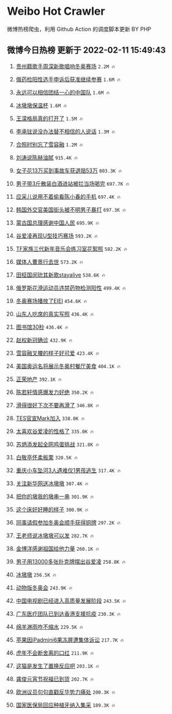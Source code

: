 # Weibo Hot Crawler 



微博热榜爬虫，利用 Github Action 的调度脚本更新 BY PHP 


## 微博今日热榜 更新于 2022-02-11 15:49:43 
1. [贵州籍歌手周深新歌唱响冬奥赛场](https://s.weibo.com/weibo?q=%23%E8%B4%B5%E5%B7%9E%E7%B1%8D%E6%AD%8C%E6%89%8B%E5%91%A8%E6%B7%B1%E6%96%B0%E6%AD%8C%E5%94%B1%E5%93%8D%E5%86%AC%E5%A5%A5%E8%B5%9B%E5%9C%BA%23&Refer=top) `2.2M 🔥` 

1. [俄药检阳性选手申诉后获准继续参赛](https://s.weibo.com/weibo?q=%23%E4%BF%84%E8%8D%AF%E6%A3%80%E9%98%B3%E6%80%A7%E9%80%89%E6%89%8B%E7%94%B3%E8%AF%89%E5%90%8E%E8%8E%B7%E5%87%86%E7%BB%A7%E7%BB%AD%E5%8F%82%E8%B5%9B%23&Refer=top) `1.6M 🔥` 

1. [永远可以相信团结一心的中国队](https://s.weibo.com/weibo?q=%23%E6%B0%B8%E8%BF%9C%E5%8F%AF%E4%BB%A5%E7%9B%B8%E4%BF%A1%E5%9B%A2%E7%BB%93%E4%B8%80%E5%BF%83%E7%9A%84%E4%B8%AD%E5%9B%BD%E9%98%9F%23&Refer=top) `1.6M 🔥` 

1. [冰墩墩保温杯](https://s.weibo.com/weibo?q=%23%E5%86%B0%E5%A2%A9%E5%A2%A9%E4%BF%9D%E6%B8%A9%E6%9D%AF%23&Refer=top) `1.6M 🔥` 

1. [王濛格局真的打开了](https://s.weibo.com/weibo?q=%23%E7%8E%8B%E6%BF%9B%E6%A0%BC%E5%B1%80%E7%9C%9F%E7%9A%84%E6%89%93%E5%BC%80%E4%BA%86%23&Refer=top) `1.5M 🔥` 

1. [李承铉说没办法替不相信的人说话](https://s.weibo.com/weibo?q=%23%E6%9D%8E%E6%89%BF%E9%93%89%E8%AF%B4%E6%B2%A1%E5%8A%9E%E6%B3%95%E6%9B%BF%E4%B8%8D%E7%9B%B8%E4%BF%A1%E7%9A%84%E4%BA%BA%E8%AF%B4%E8%AF%9D%23&Refer=top) `1.3M 🔥` 

1. [合照时别忘了雪容融](https://s.weibo.com/weibo?q=%23%E5%90%88%E7%85%A7%E6%97%B6%E5%88%AB%E5%BF%98%E4%BA%86%E9%9B%AA%E5%AE%B9%E8%9E%8D%23&Refer=top) `1.2M 🔥` 

1. [刘涛说陈赫油腻](https://s.weibo.com/weibo?q=%23%E5%88%98%E6%B6%9B%E8%AF%B4%E9%99%88%E8%B5%AB%E6%B2%B9%E8%85%BB%23&Refer=top) `915.4K 🔥` 

1. [女子花13万买到事故车获退赔53万](https://s.weibo.com/weibo?q=%23%E5%A5%B3%E5%AD%90%E8%8A%B113%E4%B8%87%E4%B9%B0%E5%88%B0%E4%BA%8B%E6%95%85%E8%BD%A6%E8%8E%B7%E9%80%80%E8%B5%9453%E4%B8%87%23&Refer=top) `803.3K 🔥` 

1. [男子带3斤散装白酒进站被拦当场喝完](https://s.weibo.com/weibo?q=%23%E7%94%B7%E5%AD%90%E5%B8%A63%E6%96%A4%E6%95%A3%E8%A3%85%E7%99%BD%E9%85%92%E8%BF%9B%E7%AB%99%E8%A2%AB%E6%8B%A6%E5%BD%93%E5%9C%BA%E5%96%9D%E5%AE%8C%23&Refer=top) `697.7K 🔥` 

1. [应采儿说用不着偷看陈小春的手机](https://s.weibo.com/weibo?q=%23%E5%BA%94%E9%87%87%E5%84%BF%E8%AF%B4%E7%94%A8%E4%B8%8D%E7%9D%80%E5%81%B7%E7%9C%8B%E9%99%88%E5%B0%8F%E6%98%A5%E7%9A%84%E6%89%8B%E6%9C%BA%23&Refer=top) `697.4K 🔥` 

1. [韩国外交官美国街头被不明男子暴打](https://s.weibo.com/weibo?q=%23%E9%9F%A9%E5%9B%BD%E5%A4%96%E4%BA%A4%E5%AE%98%E7%BE%8E%E5%9B%BD%E8%A1%97%E5%A4%B4%E8%A2%AB%E4%B8%8D%E6%98%8E%E7%94%B7%E5%AD%90%E6%9A%B4%E6%89%93%23&Refer=top) `697.3K 🔥` 

1. [蒙古国总理感谢中国人民](https://s.weibo.com/weibo?q=%23%E8%92%99%E5%8F%A4%E5%9B%BD%E6%80%BB%E7%90%86%E6%84%9F%E8%B0%A2%E4%B8%AD%E5%9B%BD%E4%BA%BA%E6%B0%91%23&Refer=top) `695.9K 🔥` 

1. [谷爱凌再现U型技巧赛场](https://s.weibo.com/weibo?q=%23%E8%B0%B7%E7%88%B1%E5%87%8C%E5%86%8D%E7%8E%B0U%E5%9E%8B%E6%8A%80%E5%B7%A7%E8%B5%9B%E5%9C%BA%23&Refer=top) `593.2K 🔥` 

1. [TF家族三代新年音乐会练习室花絮照](https://s.weibo.com/weibo?q=%23TF%E5%AE%B6%E6%97%8F%E4%B8%89%E4%BB%A3%E6%96%B0%E5%B9%B4%E9%9F%B3%E4%B9%90%E4%BC%9A%E7%BB%83%E4%B9%A0%E5%AE%A4%E8%8A%B1%E7%B5%AE%E7%85%A7%23&Refer=top) `582.2K 🔥` 

1. [媒体人曹景行去世](https://s.weibo.com/weibo?q=%23%E5%AA%92%E4%BD%93%E4%BA%BA%E6%9B%B9%E6%99%AF%E8%A1%8C%E5%8E%BB%E4%B8%96%23&Refer=top) `573.2K 🔥` 

1. [田柾国闵玧其新歌stayalive](https://s.weibo.com/weibo?q=%23%E7%94%B0%E6%9F%BE%E5%9B%BD%E9%97%B5%E7%8E%A7%E5%85%B6%E6%96%B0%E6%AD%8Cstayalive%23&Refer=top) `538.6K 🔥` 

1. [俄罗斯花滑运动员违禁药物检测阳性](https://s.weibo.com/weibo?q=%23%E4%BF%84%E7%BD%97%E6%96%AF%E8%8A%B1%E6%BB%91%E8%BF%90%E5%8A%A8%E5%91%98%E8%BF%9D%E7%A6%81%E8%8D%AF%E7%89%A9%E6%A3%80%E6%B5%8B%E9%98%B3%E6%80%A7%23&Refer=top) `499.4K 🔥` 

1. [冬奥赛场播放了EIEI](https://s.weibo.com/weibo?q=%23%E5%86%AC%E5%A5%A5%E8%B5%9B%E5%9C%BA%E6%92%AD%E6%94%BE%E4%BA%86EIEI%23&Refer=top) `454.6K 🔥` 

1. [山东人吃席的真实写照](https://s.weibo.com/weibo?q=%23%E5%B1%B1%E4%B8%9C%E4%BA%BA%E5%90%83%E5%B8%AD%E7%9A%84%E7%9C%9F%E5%AE%9E%E5%86%99%E7%85%A7%23&Refer=top) `436.4K 🔥` 

1. [图书馆30秒](https://s.weibo.com/weibo?q=%E5%9B%BE%E4%B9%A6%E9%A6%8630%E7%A7%92&Refer=top) `436.4K 🔥` 

1. [赵权新冠确诊](https://s.weibo.com/weibo?q=%23%E8%B5%B5%E6%9D%83%E6%96%B0%E5%86%A0%E7%A1%AE%E8%AF%8A%23&Refer=top) `432.9K 🔥` 

1. [雪容融叉腰的样子好可爱](https://s.weibo.com/weibo?q=%23%E9%9B%AA%E5%AE%B9%E8%9E%8D%E5%8F%89%E8%85%B0%E7%9A%84%E6%A0%B7%E5%AD%90%E5%A5%BD%E5%8F%AF%E7%88%B1%23&Refer=top) `423.4K 🔥` 

1. [美国奥运名将展示冬奥村餐厅美食](https://s.weibo.com/weibo?q=%23%E7%BE%8E%E5%9B%BD%E5%A5%A5%E8%BF%90%E5%90%8D%E5%B0%86%E5%B1%95%E7%A4%BA%E5%86%AC%E5%A5%A5%E6%9D%91%E9%A4%90%E5%8E%85%E7%BE%8E%E9%A3%9F%23&Refer=top) `404.1K 🔥` 

1. [正荣地产](https://s.weibo.com/weibo?q=%23%E6%AD%A3%E8%8D%A3%E5%9C%B0%E4%BA%A7%23&Refer=top) `392.1K 🔥` 

1. [陈若轩情感爆发力好绝](https://s.weibo.com/weibo?q=%23%E9%99%88%E8%8B%A5%E8%BD%A9%E6%83%85%E6%84%9F%E7%88%86%E5%8F%91%E5%8A%9B%E5%A5%BD%E7%BB%9D%23&Refer=top) `350.2K 🔥` 

1. [滑得很好下次不要再滑了](https://s.weibo.com/weibo?q=%23%E6%BB%91%E5%BE%97%E5%BE%88%E5%A5%BD%E4%B8%8B%E6%AC%A1%E4%B8%8D%E8%A6%81%E5%86%8D%E6%BB%91%E4%BA%86%23&Refer=top) `346.8K 🔥` 

1. [TES官宣Mark加入](https://s.weibo.com/weibo?q=%23TES%E5%AE%98%E5%AE%A3Mark%E5%8A%A0%E5%85%A5%23&Refer=top) `338.0K 🔥` 

1. [太喜欢谷爱凌的性格了](https://s.weibo.com/weibo?q=%23%E5%A4%AA%E5%96%9C%E6%AC%A2%E8%B0%B7%E7%88%B1%E5%87%8C%E7%9A%84%E6%80%A7%E6%A0%BC%E4%BA%86%23&Refer=top) `335.0K 🔥` 

1. [苏炳添发起全网鸡蛋挑战](https://s.weibo.com/weibo?q=%23%E8%8B%8F%E7%82%B3%E6%B7%BB%E5%8F%91%E8%B5%B7%E5%85%A8%E7%BD%91%E9%B8%A1%E8%9B%8B%E6%8C%91%E6%88%98%23&Refer=top) `321.8K 🔥` 

1. [白敬亭怀柔板栗](https://s.weibo.com/weibo?q=%23%E7%99%BD%E6%95%AC%E4%BA%AD%E6%80%80%E6%9F%94%E6%9D%BF%E6%A0%97%23&Refer=top) `320.5K 🔥` 

1. [重庆小车坠河3人遇难仅1男孩逃生](https://s.weibo.com/weibo?q=%23%E9%87%8D%E5%BA%86%E5%B0%8F%E8%BD%A6%E5%9D%A0%E6%B2%B33%E4%BA%BA%E9%81%87%E9%9A%BE%E4%BB%851%E7%94%B7%E5%AD%A9%E9%80%83%E7%94%9F%23&Refer=top) `317.4K 🔥` 

1. [关注新华网送冰墩墩](https://s.weibo.com/weibo?q=%23%E5%85%B3%E6%B3%A8%E6%96%B0%E5%8D%8E%E7%BD%91%E9%80%81%E5%86%B0%E5%A2%A9%E5%A2%A9%23&Refer=top) `307.4K 🔥` 

1. [把你的墩我的墩串一串](https://s.weibo.com/weibo?q=%23%E6%8A%8A%E4%BD%A0%E7%9A%84%E5%A2%A9%E6%88%91%E7%9A%84%E5%A2%A9%E4%B8%B2%E4%B8%80%E4%B8%B2%23&Refer=top) `301.9K 🔥` 

1. [这个床好好睡的样子](https://s.weibo.com/weibo?q=%23%E8%BF%99%E4%B8%AA%E5%BA%8A%E5%A5%BD%E5%A5%BD%E7%9D%A1%E7%9A%84%E6%A0%B7%E5%AD%90%23&Refer=top) `300.9K 🔥` 

1. [同事请假参加冬奥会顺手获得铜牌](https://s.weibo.com/weibo?q=%23%E5%90%8C%E4%BA%8B%E8%AF%B7%E5%81%87%E5%8F%82%E5%8A%A0%E5%86%AC%E5%A5%A5%E4%BC%9A%E9%A1%BA%E6%89%8B%E8%8E%B7%E5%BE%97%E9%93%9C%E7%89%8C%23&Refer=top) `297.2K 🔥` 

1. [王老师说冰墩墩可以发](https://s.weibo.com/weibo?q=%23%E7%8E%8B%E8%80%81%E5%B8%88%E8%AF%B4%E5%86%B0%E5%A2%A9%E5%A2%A9%E5%8F%AF%E4%BB%A5%E5%8F%91%23&Refer=top) `282.7K 🔥` 

1. [金博洋感谢祖国给他力量](https://s.weibo.com/weibo?q=%23%E9%87%91%E5%8D%9A%E6%B4%8B%E6%84%9F%E8%B0%A2%E7%A5%96%E5%9B%BD%E7%BB%99%E4%BB%96%E5%8A%9B%E9%87%8F%23&Refer=top) `260.1K 🔥` 

1. [男子用13000多张扑克牌摆出谷爱凌](https://s.weibo.com/weibo?q=%23%E7%94%B7%E5%AD%90%E7%94%A813000%E5%A4%9A%E5%BC%A0%E6%89%91%E5%85%8B%E7%89%8C%E6%91%86%E5%87%BA%E8%B0%B7%E7%88%B1%E5%87%8C%23&Refer=top) `258.8K 🔥` 

1. [冰墩墩](https://s.weibo.com/weibo?q=%23%E5%86%B0%E5%A2%A9%E5%A2%A9%23&Refer=top) `256.5K 🔥` 

1. [动物版冬奥会](https://s.weibo.com/weibo?q=%23%E5%8A%A8%E7%89%A9%E7%89%88%E5%86%AC%E5%A5%A5%E4%BC%9A%23&Refer=top) `243.9K 🔥` 

1. [中国电视剧已经进入高质量发展阶段](https://s.weibo.com/weibo?q=%23%E4%B8%AD%E5%9B%BD%E7%94%B5%E8%A7%86%E5%89%A7%E5%B7%B2%E7%BB%8F%E8%BF%9B%E5%85%A5%E9%AB%98%E8%B4%A8%E9%87%8F%E5%8F%91%E5%B1%95%E9%98%B6%E6%AE%B5%23&Refer=top) `243.5K 🔥` 

1. [广东医疗团队已到达香港支援抗疫](https://s.weibo.com/weibo?q=%23%E5%B9%BF%E4%B8%9C%E5%8C%BB%E7%96%97%E5%9B%A2%E9%98%9F%E5%B7%B2%E5%88%B0%E8%BE%BE%E9%A6%99%E6%B8%AF%E6%94%AF%E6%8F%B4%E6%8A%97%E7%96%AB%23&Refer=top) `230.3K 🔥` 

1. [绵羊淋雨咋不缩水](https://s.weibo.com/weibo?q=%23%E7%BB%B5%E7%BE%8A%E6%B7%8B%E9%9B%A8%E5%92%8B%E4%B8%8D%E7%BC%A9%E6%B0%B4%23&Refer=top) `229.5K 🔥` 

1. [苹果因iPadmini6果冻屏遭集体诉讼](https://s.weibo.com/weibo?q=%23%E8%8B%B9%E6%9E%9C%E5%9B%A0iPadmini6%E6%9E%9C%E5%86%BB%E5%B1%8F%E9%81%AD%E9%9B%86%E4%BD%93%E8%AF%89%E8%AE%BC%23&Refer=top) `217.7K 🔥` 

1. [虎年不会断舍离的口红](https://s.weibo.com/weibo?q=%23%E8%99%8E%E5%B9%B4%E4%B8%8D%E4%BC%9A%E6%96%AD%E8%88%8D%E7%A6%BB%E7%9A%84%E5%8F%A3%E7%BA%A2%23&Refer=top) `211.9K 🔥` 

1. [这猫是发生了置换反应吧](https://s.weibo.com/weibo?q=%23%E8%BF%99%E7%8C%AB%E6%98%AF%E5%8F%91%E7%94%9F%E4%BA%86%E7%BD%AE%E6%8D%A2%E5%8F%8D%E5%BA%94%E5%90%A7%23&Refer=top) `203.1K 🔥` 

1. [龚俊元宵节祝福已到货](https://s.weibo.com/weibo?q=%23%E9%BE%9A%E4%BF%8A%E5%85%83%E5%AE%B5%E8%8A%82%E7%A5%9D%E7%A6%8F%E5%B7%B2%E5%88%B0%E8%B4%A7%23&Refer=top) `202.7K 🔥` 

1. [欧洲议员句句直戳反华势力痛处](https://s.weibo.com/weibo?q=%23%E6%AC%A7%E6%B4%B2%E8%AE%AE%E5%91%98%E5%8F%A5%E5%8F%A5%E7%9B%B4%E6%88%B3%E5%8F%8D%E5%8D%8E%E5%8A%BF%E5%8A%9B%E7%97%9B%E5%A4%84%23&Refer=top) `200.3K 🔥` 

1. [国家医保局回应种植牙纳入集采](https://s.weibo.com/weibo?q=%23%E5%9B%BD%E5%AE%B6%E5%8C%BB%E4%BF%9D%E5%B1%80%E5%9B%9E%E5%BA%94%E7%A7%8D%E6%A4%8D%E7%89%99%E7%BA%B3%E5%85%A5%E9%9B%86%E9%87%87%23&Refer=top) `189.3K 🔥` 

